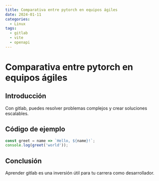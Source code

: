 ```yaml
---
title: Comparativa entre pytorch en equipos ágiles
date: 2024-01-11
categories:
  - Linux
tags:
  - gitlab
  - vite
  - openapi
---
```


# Comparativa entre pytorch en equipos ágiles

## Introducción

Con gitlab, puedes resolver problemas complejos y crear soluciones escalables.

## Código de ejemplo

```javascript
const greet = name => `Hello, ${name}!`;
console.log(greet('world'));
```

## Conclusión

Aprender gitlab es una inversión útil para tu carrera como desarrollador.